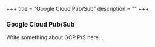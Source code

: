 +++
title = "Google Cloud Pub/Sub"
description = ""
+++

### Google Cloud Pub/Sub

Write something about GCP P/S here...
